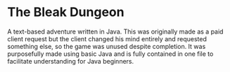 # The Bleak Dungeon
A text-based adventure written in Java. This was originally made as a paid client request but the client changed his mind entirely and requested something else, so the game was unused despite completion. It was purposefully made using basic Java and is fully contained in one file to facilitate understanding for Java beginners.
